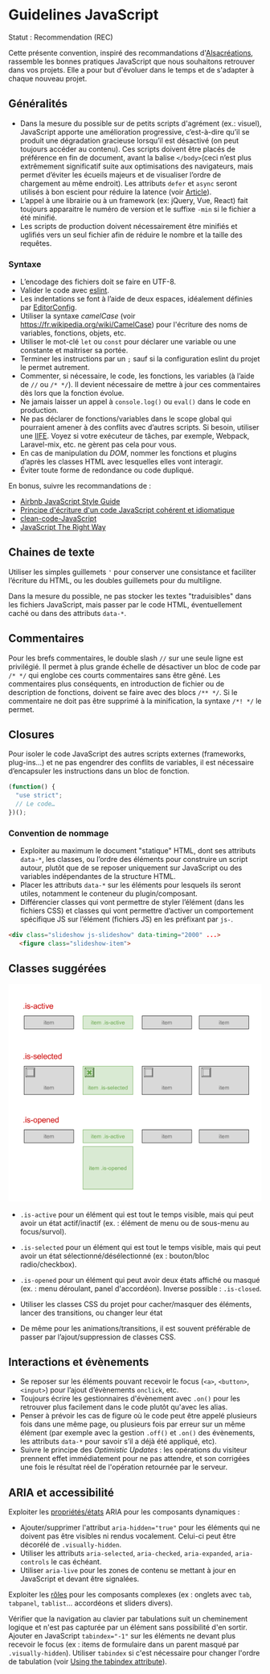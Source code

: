 # Guidelines JavaScript

Statut : Recommendation (REC)

Cette présente convention, inspiré des recommandations d'[Alsacréations](https://www.alsacreations.com), rassemble les bonnes pratiques JavaScript que nous souhaitons retrouver dans vos projets. Elle a pour but d'évoluer dans le temps et de s'adapter à chaque nouveau projet.

## Généralités

- Dans la mesure du possible sur de petits scripts d'agrément (ex.: visuel), JavaScript apporte une amélioration progressive, c’est-à-dire qu’il se produit une dégradation gracieuse lorsqu’il est désactivé (on peut toujours accéder au contenu). Ces scripts doivent être placés de préférence en fin de document, avant la balise `</body>`(ceci n’est plus extrêmement significatif suite aux optimisations des navigateurs, mais permet d’éviter les écueils majeurs et de visualiser l’ordre de chargement au même endroit). Les attributs `defer` et `async` seront utilisés à bon escient pour réduire la latence (voir [Article](http://www.alsacreations.com/astuce/lire/1562-script-attribut-async-defer.html)).
- L’appel à une librairie ou à un framework (ex: jQuery, Vue, React) fait toujours apparaitre le numéro de version et le suffixe `-min` si le fichier a été minifié.
- Les scripts de production doivent nécessairement être minifiés et uglifiés vers un seul fichier afin de réduire le nombre et la taille des requêtes.

### Syntaxe

- L’encodage des fichiers doit se faire en UTF-8.
- Valider le code avec [eslint](https://eslint.org/).
- Les indentations se font à l’aide de deux espaces, idéalement définies par [EditorConfig](http://editorconfig.org/).
- Utiliser la syntaxe _camelCase_ (voir <https://fr.wikipedia.org/wiki/CamelCase>) pour l'écriture des noms de variables, fonctions, objets, etc.
- Utiliser le mot-clé  `let` ou `const` pour déclarer une variable ou une constante et maitriser sa portée.
- Terminer les instructions par un `;` sauf si la configuration eslint du projet le permet autrement.
- Commenter, si nécessaire, le code, les fonctions, les variables (à l’aide de `//` ou `/* */`). Il devient nécessaire de mettre à jour ces commentaires dès lors que la fonction évolue.
- Ne jamais laisser un appel à `console.log()` ou `eval()` dans le code en production.
- Ne pas déclarer de fonctions/variables dans le scope global qui pourraient amener à des conflits avec d’autres scripts. Si besoin, utiliser une [IIFE](https://en.wikipedia.org/wiki/Immediately-invoked_function_expression). Voyez si votre exécuteur de tâches, par exemple, Webpack, Laravel-mix, etc. ne gèrent pas cela pour vous.
- En cas de manipulation du *DOM*, nommer les fonctions et plugins d’après les classes HTML avec lesquelles elles vont interagir.
- Éviter toute forme de redondance ou code dupliqué.

En bonus, suivre les recommandations de :

- [Airbnb JavaScript Style Guide](https://github.com/airbnb/javascript)
- [Principe d'écriture d'un code JavaScript cohérent et idiomatique](https://github.com/rwaldron/idiomatic.js/tree/master/translations/fr_FR)
- [clean-code-JavaScript](https://github.com/ryanmcdermott/clean-code-javascript/blob/master/README.md)
- [JavaScript The Right Way](https://jstherightway.org/)



## Chaines de texte

Utiliser les simples guillemets `'` pour conserver une consistance et faciliter l’écriture du HTML, ou les doubles guillemets pour du multiligne.

Dans la mesure du possible, ne pas stocker les textes "traduisibles" dans les fichiers JavaScript, mais passer par le code HTML, éventuellement caché ou dans des attributs `data-*`.

## Commentaires

Pour les brefs commentaires, le double slash `//` sur une seule ligne est privilégié. Il permet à plus grande échelle de désactiver un bloc de code par `/* */` qui englobe ces courts commentaires sans être gêné. Les commentaires plus conséquents, en introduction de fichier ou de description de fonctions, doivent se faire avec des blocs `/** */`. Si le commentaire ne doit pas être supprimé à la minification, la syntaxe `/*! */` le permet.

## Closures

Pour isoler le code JavaScript des autres scripts externes (frameworks, plug-ins...) et ne pas engendrer des conflits de variables, il est nécessaire d’encapsuler les instructions dans un bloc de fonction.

```js
(function() {
  "use strict";
  // Le code…
})();
```

### Convention de nommage

- Exploiter au maximum le document "statique" HTML, dont ses attributs `data-*`, les classes, ou l’ordre des éléments pour construire un script autour, plutôt que de se reposer uniquement sur JavaScript ou des variables indépendantes de la structure HTML.
- Placer les attributs `data-*` sur les éléments pour lesquels ils seront utiles, notamment le conteneur du plugin/composant.
- Différencier classes qui vont permettre de styler l’élément (dans les fichiers CSS) et classes qui vont permettre d’activer un comportement spécifique JS sur l’élément (fichiers JS) en les préfixant par `js-`.

```html
<div class="slideshow js-slideshow" data-timing="2000" ...>
   <figure class="slideshow-item">
```

## Classes suggérées

![Nommage de classes](./img/js-classes.png)

- `.is-active` pour un élément qui est tout le temps visible, mais qui peut avoir un état actif/inactif (ex. : élément de menu ou de sous-menu au focus/survol).
- `.is-selected` pour un élément qui est tout le temps visible, mais qui peut avoir un état sélectionné/désélectionné (ex : bouton/bloc radio/checkbox).
- `.is-opened` pour un élément qui peut avoir deux états affiché ou masqué (ex. : menu déroulant, panel d'accordéon). Inverse possible : `.is-closed`.

- Utiliser les classes CSS du projet pour cacher/masquer des éléments, lancer des transitions, ou changer leur état

- De même pour les animations/transitions, il est souvent préférable de passer par l’ajout/suppression de classes CSS.

## Interactions et évènements

- Se reposer sur les éléments pouvant recevoir le focus (`<a>`, `<button>`, `<input>`) pour l’ajout d’évènements `onclick`, etc.
- Toujours écrire les gestionnaires d'évènement avec `.on()` pour les retrouver plus facilement dans le code plutôt qu'avec les alias.
- Penser à prévoir les cas de figure où le code peut être appelé plusieurs fois dans une même page, ou plusieurs fois par erreur sur un même élément (par exemple avec la gestion `.off()` et `.on()` des évènements, les attributs `data-*` pour savoir s’il a déjà été appliqué, etc).
- Suivre le principe des _Optimistic Updates_ : les opérations du visiteur prennent effet immédiatement pour ne pas attendre, et son corrigées une fois le résultat réel de l'opération retournée par le serveur.

## ARIA et accessibilité

Exploiter les [propriétés/états](https://www.w3.org/TR/wai-aria/states_and_properties) ARIA pour les composants dynamiques :

- Ajouter/supprimer l'attribut `aria-hidden="true"` pour les éléments qui ne doivent pas être visibles ni rendus vocalement. Celui-ci peut être décorélé de `.visually-hidden`.
- Utiliser les attributs `aria-selected`, `aria-checked`, `aria-expanded`, `aria-controls` le cas échéant.
- Utiliser `aria-live` pour les zones de contenu se mettant à jour en JavaScript et devant être signalées.

Exploiter les [rôles](https://www.w3.org/TR/wai-aria/roles) pour les composants complexes (ex : onglets avec `tab`, `tabpanel`, `tablist`... accordéons et sliders divers).

Vérifier que la navigation au clavier par tabulations suit un cheminement logique et n'est pas capturée par un élément sans possibilité d'en sortir. Ajouter en JavaScript `tabindex="-1"` sur les éléments ne devant plus recevoir le focus (ex : items de formulaire dans un parent masqué par `.visually-hidden`). Utiliser `tabindex` si c'est nécessaire pour changer l'ordre de tabulation (voir [Using the tabindex attribute](https://www.paciellogroup.com/blog/2014/08/using-the-tabindex-attribute/)).

